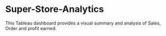 # Super-Store-Analytics
This Tableau dashboard provides a visual summary and analysis of Sales, Order and profit earned.
